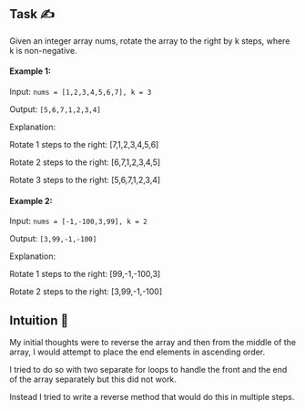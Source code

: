 ## Task ✍
Given an integer array nums, rotate the array to the right by k steps, where k is non-negative.

#### Example 1:
Input: ```nums = [1,2,3,4,5,6,7], k = 3```

Output: ```[5,6,7,1,2,3,4]```

Explanation:

Rotate 1 steps to the right: [7,1,2,3,4,5,6]

Rotate 2 steps to the right: [6,7,1,2,3,4,5]

Rotate 3 steps to the right: [5,6,7,1,2,3,4]

#### Example 2:
Input: ```nums = [-1,-100,3,99], k = 2```

Output: ```[3,99,-1,-100]```

Explanation: 

Rotate 1 steps to the right: [99,-1,-100,3]

Rotate 2 steps to the right: [3,99,-1,-100]

## Intuition 💬
<!-- Describe your first thoughts on how to solve this problem. -->
My initial thoughts were to reverse the array and then from the middle of the array, I would attempt to place the end elements in ascending order.

I tried to do so with two separate for loops to handle the front and the end of the array separately but this did not work.

Instead I tried to write a reverse method that would do this in multiple steps.


